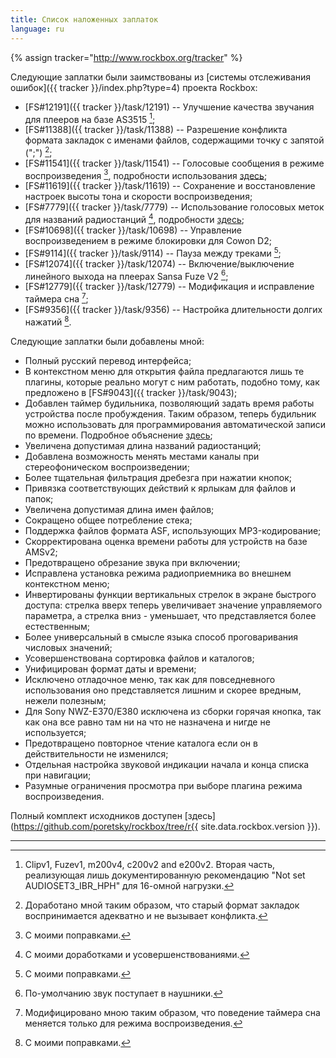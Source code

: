 ```yaml
---
title: Список наложенных заплаток
language: ru
---
```


{% assign tracker="http://www.rockbox.org/tracker" %}

Следующие заплатки были заимствованы из
[системы отслеживания ошибок]({{ tracker }}/index.php?type=4)
проекта Rockbox:

- [FS#12191]({{ tracker }}/task/12191) -- Улучшение качества звучания
  для плееров на базе AS3515 [^1];
- [FS#11388]({{ tracker }}/task/11388) -- Разрешение конфликта формата
  закладок с именами файлов, содержащими точку с запятой (";") [^3];
- [FS#11541]({{ tracker }}/task/11541) -- Голосовые сообщения в режиме
  воспроизведения [^2],
  подробности использования [здесь](features-ru.md#anchor1);
- [FS#11619]({{ tracker }}/task/11619) -- Сохранение и восстановление
  настроек высоты тона и скорости воспроизведения;
- [FS#7779]({{ tracker }}/task/7779) -- Использование голосовых меток
  для названий радиостанций [^4],
  подробности [здесь](features-ru.md#anchor3);
- [FS#10698]({{ tracker }}/task/10698) -- Управление воспроизведением
  в режиме блокировки для Cowon D2;
- [FS#9114]({{ tracker }}/task/9114) -- Пауза между треками [^2];
- [FS#12074]({{ tracker }}/task/12074) -- Включение/выключение
  линейного выхода на плеерах Sansa Fuze V2 [^5];
- [FS#12779]({{ tracker }}/task/12779) -- Модификация и исправление
  таймера сна [^6];
- [FS#9356]({{ tracker }}/task/9356) -- Настройка длительности долгих
  нажатий [^2].

Следующие заплатки были добавлены мной:

- Полный русский перевод интерфейса;
- В контекстном меню для открытия файла предлагаются лишь те плагины,
  которые реально могут с ним работать, подобно тому, как предложено
  в [FS#9043]({{ tracker }}/task/9043);
- Добавлен таймер будильника, позволяющий задать время работы
  устройства после пробуждения. Таким образом, теперь будильник можно
  использовать для программирования автоматической записи по
  времени. Подробное объяснение [здесь](features-ru.md#anchor2);
- Увеличена допустимая длина названий радиостанций;
- Добавлена возможность менять местами каналы при стереофоническом
  воспроизведении;
- Более тщательная фильтрация дребезга при нажатии кнопок;
- Привязка соответствующих действий к ярлыкам для файлов и папок;
- Увеличена допустимая длина имен файлов;
- Сокращено общее потребление стека;
- Поддержка файлов формата ASF, использующих MP3-кодирование;
- Скорректирована оценка времени работы для устройств на базе AMSv2;
- Предотвращено обрезание звука при включении;
- Исправлена установка режима радиоприемника во внешнем контекстном
  меню;
- Инвертированы функции вертикальных стрелок в экране быстрого
  доступа: стрелка вверх теперь увеличивает значение управляемого
  параметра, а стрелка вниз - уменьшает, что представляется более
  естественным;
- Более универсальный в смысле языка способ проговаривания числовых
  значений;
- Усовершенствована сортировка файлов и каталогов;
- Унифицирован формат даты и времени;
- Исключено отладочное меню, так как для повседневного использования
  оно представляется лишним и скорее вредным, нежели полезным;
- Для Sony NWZ-E370/E380 исключена из сборки горячая кнопка, так как
  она все равно там ни на что не назначена и нигде не используется;
- Предотвращено повторное чтение каталога если он в действительности
  не изменился;
- Отдельная настройка звуковой индикации начала и конца списка при
  навигации;
- Разумные ограничения просмотра при выборе плагина режима
  воспроизведения.

Полный комплект исходников доступен
[здесь](https://github.com/poretsky/rockbox/tree/r{{ site.data.rockbox.version }}).

----

[^1]: Clipv1, Fuzev1, m200v4, c200v2 and e200v2. Вторая часть, реализующая лишь документированную рекомендацию "Not set AUDIOSET3_IBR_HPH" для 16-омной нагрузки.

[^2]: С моими поправками.

[^3]:Доработано мной таким образом, что старый формат закладок воспринимается адекватно и не вызывает конфликта.

[^4]: С моими доработками и усовершенствованиями.

[^5]: По-умолчанию звук поступает в наушники.

[^6]: Модифицировано мною таким образом, что поведение таймера сна меняется только для режима воспроизведения.
